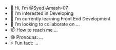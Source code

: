 - 👋 Hi, I’m @Syed-Amash-07
- 👀 I’m interested in Developing
- 🌱 I’m currently learning Front End Development
- 💞️ I’m looking to collaborate on ...
- 📫 How to reach me ...
- 😄 Pronouns: ...
- ⚡ Fun fact: ...

<!---
Syed-Amash-07/Syed-Amash-07 is a ✨ special ✨ repository because its `README.md` (this file) appears on your GitHub profile.
You can click the Preview link to take a look at your changes.
--->
